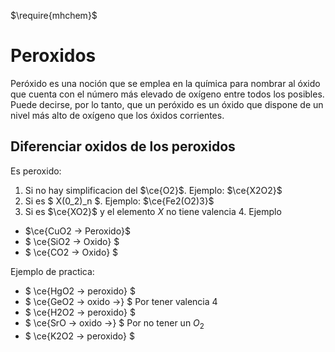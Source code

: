 $\require{mhchem}$

# Peroxidos

Peróxido es una noción que se emplea en la química para nombrar al óxido que cuenta con el número más elevado de oxígeno entre todos los posibles. Puede decirse, por lo tanto, que un peróxido es un óxido que dispone de un nivel más alto de oxígeno que los óxidos corrientes.

## Diferenciar oxidos de los peroxidos

Es peroxido:

1. Si no hay simplificacion del $\ce{O2}$. Ejemplo: $\ce{X2O2}$
1. Si es $ X(0_2)_n $. Ejemplo: $\ce{Fe2(O2)3}$
1. Si es $\ce{XO2}$ y el elemento $X$ no tiene valencia 4. Ejemplo

 - $\ce{CuO2 -> Peroxido}$
 - $ \ce{SiO2 -> Oxido} $
 - $ \ce{CO2 -> Oxido} $

Ejemplo de practica:

* $ \ce{HgO2 -> peroxido} $
* $ \ce{GeO2 -> oxido ->} $ Por tener valencia 4
* $ \ce{H2O2 -> peroxido} $
* $ \ce{SrO  -> oxido ->} $ Por no tener un $O_2$
* $ \ce{K2O2 -> peroxido} $ 
